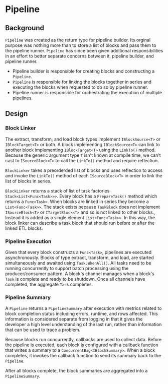 # Pipeline

## Background
`Pipeline` was created as the return type for pipeline builder. Its orginal purpose was nothing more than to store a list of blocks and pass them to the pipeline runner. `Pipeline` has since been given additional responsibilities in an effort to better separate concerns between it, pipeline builder, and pipeline runner.

- Pipeline builder is responsible for creating blocks and constructing a `Pipeline`.
- `Pipeline` is responsible for linking the blocks together in series and executing the blocks when requested to do so by pipeline runner.
- Pipeline runner is responsible for orchestrating the execution of multiple pipelines.

## Design

### Block Linker
The extract, transform, and load block types implement `IBlockSource<T>` or `IBlockTarget<T>` or both. A block implementing `IBlockSource<T>` can link to another block implementing `IBlockTarget<T>` using the `LinkTo()` method. Because the generic argument type `T` isn't known at compile time, we can't cast to `ISourceBlock<T>` to call the `LinkTo()` method and require reflection.

`BlockLinker` takes a preorderded list of blocks and uses reflection to access and invoke the `LinkTo()` method of each `ISourceBlock<T>` in order to link the list of blocks in series.

`BlockLinker` returns a stack of list of task factories `Stack<List<Func<Task>>>`. Every block has a `PrepareTask()` method which returns a `Func<Task>`. When blocks are linked in series they become a `List<Func<Task>>`. The stack exists because `TaskBlock` does not implement `ISourceBlock<T>` or `ITargetBlock<T>` and so is not linked to other blocks., Instead it is added as a single element `List<Func<Task>>`. In this way, the block linker can describe a task block that should run before or after the linked ETL blocks.

### Pipeline Execution
Given that every block constructs a `Func<Task>`, pipelines are executed asynchronously. Blocks of type extract, transform, and load, are started simultaneously and awaited using `Task.WhenAll()`. All tasks need to be running concurrently to support batch processing using the producer/consumer pattern. A block's channel manages when a block's `Task` is complete and ready to be shutdown. Once all channels have completed, the aggregate `Task` completes.

### Pipeline Summary
A `Pipeline` returns a `PipelineSummary` after execution with metrics related to block completion status including errors, runtime, and rows affected. This information is considered separate from logging in that it gives the developer a high level understanding of the last run, rather than information that can be used to trace a problem.

Because blocks run concurrently, callbacks are used to collect data. Before the pipeline is executed, each block is configured with a callback function that writes a summary to a `ConcurrentBag<IBlockSummary>`. When a block completes, it invokes the callback function to send its summary back to the `Pipeline`.

After all blocks complete, the block summaries are aggregated into a `PipelineSummary`.